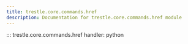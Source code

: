```yaml
---
title: trestle.core.commands.href
description: Documentation for trestle.core.commands.href module
---
```


::: trestle.core.commands.href
handler: python
